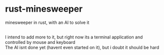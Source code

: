 # rust-minesweeper
minesweeper in rust, with an AI to solve it<br><br>

I intend to add more to it, but right now its a terminal application and controlled by mouse and keyboard<br>
The AI isnt done yet (havent even started on it), but i doubt it should be hard

